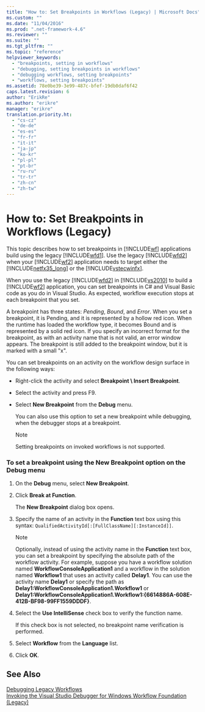 ```yaml
---
title: "How to: Set Breakpoints in Workflows (Legacy) | Microsoft Docs"
ms.custom: ""
ms.date: "11/04/2016"
ms.prod: ".net-framework-4.6"
ms.reviewer: ""
ms.suite: ""
ms.tgt_pltfrm: ""
ms.topic: "reference"
helpviewer_keywords: 
  - "breakpoints, setting in workflows"
  - "debugging, setting breakpoints in workflows"
  - "debugging workflows, setting breakpoints"
  - "workflows, setting breakpoints"
ms.assetid: 78e0be39-3e99-487c-bfef-19db0daf6f42
caps.latest.revision: 6
author: "ErikRe"
ms.author: "erikre"
manager: "erikre"
translation.priority.ht: 
  - "cs-cz"
  - "de-de"
  - "es-es"
  - "fr-fr"
  - "it-it"
  - "ja-jp"
  - "ko-kr"
  - "pl-pl"
  - "pt-br"
  - "ru-ru"
  - "tr-tr"
  - "zh-cn"
  - "zh-tw"
---
```

# How to: Set Breakpoints in Workflows (Legacy)
This topic describes how to set breakpoints in [!INCLUDE[wf](../workflow-designer/includes/wf_md.md)] applications build using the legacy [!INCLUDE[wfd1](../workflow-designer/includes/wfd1_md.md)]. Use the legacy [!INCLUDE[wfd2](../workflow-designer/includes/wfd2_md.md)] when your [!INCLUDE[wf2](../workflow-designer/includes/wf2_md.md)] application needs to target either the [!INCLUDE[netfx35_long](../workflow-designer/includes/netfx35_long_md.md)] or the [!INCLUDE[vstecwinfx](../workflow-designer/includes/vstecwinfx_md.md)].  
  
 When you use the legacy [!INCLUDE[wfd2](../workflow-designer/includes/wfd2_md.md)] in [!INCLUDE[vs2010](../misc/includes/vs2010_md.md)] to build a [!INCLUDE[wf2](../workflow-designer/includes/wf2_md.md)] application, you can set breakpoints in C# and Visual Basic code as you do in Visual Studio. As expected, workflow execution stops at each breakpoint that you set.  
  
 A breakpoint has three states: *Pending*, *Bound*, and *Error*. When you set a breakpoint, it is Pending, and it is represented by a hollow red icon. When the runtime has loaded the workflow type, it becomes Bound and is represented by a solid red icon. If you specify an incorrect format for the breakpoint, as with an activity name that is not valid, an error window appears. The breakpoint is still added to the breakpoint window, but it is marked with a small "x".  
  
 You can set breakpoints on an activity on the workflow design surface in the following ways:  
  
-   Right-click the activity and select **Breakpoint \ Insert Breakpoint**.  
  
-   Select the activity and press F9.  
  
-   Select **New Breakpoint** from the **Debug** menu.  
  
     You can also use this option to set a new breakpoint while debugging, when the debugger stops at a breakpoint.  
  
    > [!NOTE]
    >  Setting breakpoints on invoked workflows is not supported.  
  
### To set a breakpoint using the New Breakpoint option on the Debug menu  
  
1.  On the **Debug** menu, select **New Breakpoint**.  
  
2.  Click **Break at Function**.  
  
     The **New Breakpoint** dialog box opens.  
  
3.  Specify the name of an activity in the **Function** text box using this syntax: `QualifiedActivityId[:[FullClassName][:InstanceId]]`.  
  
    > [!NOTE]
    >  Optionally, instead of using the activity name in the **Function** text box, you can set a breakpoint by specifying the absolute path of the workflow activity. For example, suppose you have a workflow solution named **WorkflowConsoleApplication1** and a workflow in the solution named **Workflow1** that uses an activity called **Delay1**. You can use the activity name **Delay1** or specify the path as **Delay1:WorkflowConsoleApplication1.Workflow1** or **Delay1:WorkflowConsoleApplication1.Workflow1:{6614886A-608E-412B-BF98-99FF1559DDDF}**.  
  
4.  Select the **Use IntelliSense** check box to verify the function name.  
  
     If this check box is not selected, no breakpoint name verification is performed.  
  
5.  Select **Workflow** from the **Language** list.  
  
6.  Click **OK**.  
  
## See Also  
 [Debugging Legacy Workflows](../workflow-designer/debugging-legacy-workflows.md)   
 [Invoking the Visual Studio Debugger for Windows Workflow Foundation (Legacy)](../workflow-designer/invoking-the-visual-studio-debugger-for-windows-workflow-foundation-legacy.md)